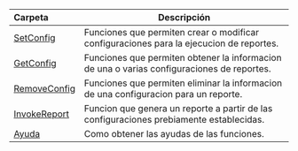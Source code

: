| Carpeta  | Descripción  |
|:---|---|
| [SetConfig](Set-Config.md)  | Funciones que permiten crear o modificar configuraciones para la ejecucion de reportes. |
| [GetConfig](Get-Config.md)  | Funciones que permiten obtener la informacion de una o varias configuraciones de reportes. |
| [RemoveConfig](Remove-Config.md)  | Funciones que permiten eliminar la informacion de una configuracion para un reporte. |
| [InvokeReport](Invoke-Report.md)  | Funcion que genera un reporte a partir de las configuraciones prebiamente establecidas.|
| [Ayuda](Get-PSRHelp.md)  | Como obtener las ayudas de las funciones.|

